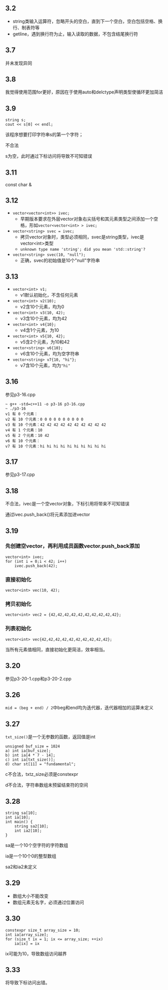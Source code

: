 ## 3.2

- string类输入运算符，忽略开头的空白，直到下一个空白，空白包括空格、换行、制表符等
- getline，遇到换行符为止，输入读取的数据，不包含结尾换行符

## 3.7

并未发现异同

## 3.8

我觉得使用范围for更好，原因在于使用auto和delctype声明类型使循环更加简洁

## 3.9

```
string s;
cout << s[0] << endl;
```

该程序想要打印字符串s的第一个字符；

不合法

s为空，此时通过下标访问将导致不可知错误

## 3.11

const char &

## 3.12

- `vector<vector<int>> ivec;`
  - 早期版本要求在外层vector对象右尖括号和其元素类型之间添加一个空格，形如`vector<vector<int> > ivec;`
- `vector<string> svec = ivec;`
  - 拷贝vector对象时，类型必须相同，svec是string类型，ivec是vector\<int>类型
  - `unknown type name 'string'; did you mean 'std::string'?`
- `vector<string> svec(10, "null");`
  - 正确，svec的初始值是10个"null"字符串

## 3.13

- `vector<int> v1;`
  - v1默认初始化，不含任何元素
- `vector<int> v2(10);`
  - v2含10个元素，均为0
- `vector<int> v3(10, 42);`
  - v3含10个元素，均为42
- `vector<int> v4{10};` 
  - v4含1个元素，为10
- `vector<int> v5{10, 42};`
  - v5含2个元素，为10和42
- `vector<string> v6{10};`
  - v6含10个元素，均为空字符串
- `vector<string> v7{10, "hi"};`
  - v7含10个元素，均为`"hi"`

## 3.16

参见p3-16.cpp

```
~ g++ -std=c++11 -o p3-16 p3-16.cpp
~ ./p3-16
v1 有 0 个元素：
v2 有 10 个元素：0 0 0 0 0 0 0 0 0 0
v3 有 10 个元素：42 42 42 42 42 42 42 42 42 42
v4 有 1 个元素：10
v5 有 2 个元素：10 42
v6 有 10 个元素：
v7 有 10 个元素：hi hi hi hi hi hi hi hi hi hi
```

## 3.17

参见p3-17.cpp

## 3.18

不合法，ivec是一个空vector对象，下标引用将带来不可知错误

通过ivec.push_back()将元素添加进vector

## 3.19

### 先创建空vector，再利用成员函数vector.push_back添加

```
vector<int> ivec;
for (int i = 0;i < 42; i++)
    ivec.push_back(42);
```

### 直接初始化

```
vector<int> vec(10, 42);
```

### 拷贝初始化

```
vector<int> vec2 = {42,42,42,42,42,42,42,42,42,42};
```

### 列表初始化

```
vector<int> vec{42,42,42,42,42,42,42,42,42,42};
```

当所有元素值相同，直接初始化更简洁，效率相当。

## 3.20

参见p3-20-1.cpp和p3-20-2.cpp

## 3.26

`mid = (beg + end) / 2`中beg和end均为迭代器，迭代器相加的运算未定义

## 3.27

`txt_size()`是一个无参数的函数，返回值是int

```
unsigned buf_size = 1024
a) int ia[buf_size];
b) int ia[4 * 7 - 14];
c) int ia[txt_size()];
d) char st[11] = "fundamental";
```

c不合法，txtz_size必须是constexpr

d不合法，字符串数组未预留结束符的空间

## 3.28

```
string sa[10];
int ia[10];
int main() {
    string sa2[10];
    int ia2[10];
}
```

sa是一个10个空字符的字符数组

ia是一个10个0的整型数组

sa2和ia2未定义

## 3.29

- 数组大小不能改变
- 数组元素无名字，必须通过位置访问

## 3.30

```
constexpr size_t array_size = 10;
int ia[array_size];
for (size_t ix = 1; ix <= array_size; ++ix)
    ia[ix] = ix
```

ix可能为10，导致数组访问越界

## 3.33

将导致下标访问出错。